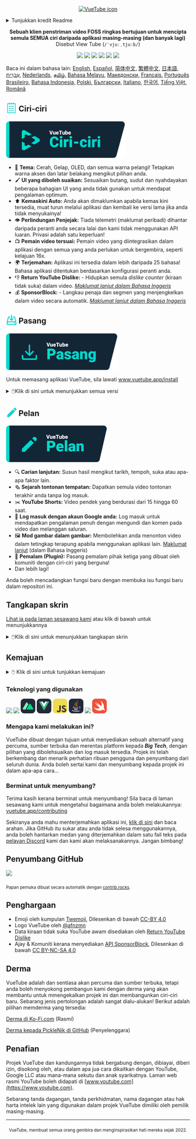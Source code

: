 <p align="center">
  <a href="https://vuetube.app/">
    <img src="https://cdn.discordapp.com/attachments/751596360108605500/980418672331988992/VueTube_Dark.svg" alt="VueTube icon" width="500"/>
  </a>
  </br>
  <details>
  <summary>Tunjukkan kredit Readme</summary>
  
   <sub>Logo oleh <a href="https://github.com/afnzmn">@afnzmn</a></sub></br>
  <sub>Penyumbang-penyumbang Readme Bahasa Melayu: <a href="https://github.com/AdamIskandarAI">@AdamIskandarAI</a></sub>
</details>

<p align="center">
<strong>Sebuah klien penstriman video FOSS ringkas bertujuan untuk mencipta semula SEMUA ciri daripada aplikasi masing-masing (dan banyak lagi)</strong>
</br>
Disebut View Tube (<code>/ˈvjuːˌtjuːb/</code>)
</p>

<p align="center">
  <a href="https://github.com/VueTubeApp/VueTube/blob/main/LICENSE" alt="License"><img src="https://img.shields.io/github/license/VueTubeApp/VueTube"></img></a>
  <a href="https://github.com/VueTubeApp/VueTube/actions/workflows/ci.yml" alt="CI"><img src="https://github.com/VueTubeApp/VueTube/actions/workflows/ci.yml/badge.svg"></img></a>
  <a href="https://reddit.com/r/vuetube" alt="Reddit"><img src="https://img.shields.io/reddit/subreddit-subscribers/vuetube?label=r%2FVuetube&logo=reddit&logoColor=white"></img></a>
  <a href="https://t.me/VueTube" alt="Telegram"><img src="https://img.shields.io/endpoint?label=VueTube&url=https%3A%2F%2Ftelegram-badge-4mbpu8e0fit4.runkit.sh%2F%3Furl%3Dhttps%3A%2F%2Ft.me%2FVuetube"></img></a>
  <a href="https://discord.gg/7P8KJrdd5W" alt="Discord"><img src="https://img.shields.io/discord/946587366242533377?label=Discord&style=flat&logo=discord&logoColor=white"></img></a>
  <a href="https://twitter.com/VueTubeApp" alt="Twitter"><img src="https://img.shields.io/twitter/follow/VueTubeApp?label=Follow&style=flat&logo=twitter"></img></a>
</p>

Baca ini dalam bahasa lain: [English,](/readme.md) [Español,](readme.es.md) [简体中文,](readme.zh-hans.md) [繁體中文,](readme.zh-hant.md) [日本語,](readme.ja.md) [עִברִית,](readme.he.md) [Nederlands,](readme.nl.md) [தமிழ்,](readme.ta.md) [Bahasa Melayu,](readme.ms.md) [Македонски,](readme.mk.md) [Français,](readme.fr.md) [Português Brasileiro,](readme.pt-br.md) [Bahasa Indonesia,](readme.id.md) [Polski,](readme.pl.md) [Български,](readme.bg.md) [Italiano,](readme.it.md) [한국어,](readme.kr.md) [Tiếng Việt,](readme.vi.md) [Română](readme.ro.md)

<h2 align="left">
<sub>
<img  src="resources/readme_icon_features.png"
      height="30"
      width="30">
</sub>
Ciri-ciri
</h2>

<img src="../resources/readme-ms/Features.ms.svg" alt="VueTube icon" height="100"/>

- 🎨 **Tema:** Cerah, Gelap, OLED, dan semua warna pelangi! Tetapkan warna aksen dan latar belakang mengikut pilihan anda.
- 🖌️ **UI yang diboleh suaikan:** Sesuaikan butang, sudut dan nyahdayakan beberapa bahagian UI yang anda tidak gunakan untuk mendapat pengalaman optimum.
- ⬆️ **Kemaskini Auto:** Anda akan dimaklumkan apabila kemas kini tersedia, muat turun melalui aplikasi dan kembali ke versi lama jika anda tidak menyukainya!
- 👁️ **Perlindungan Penjejak:** Tiada telemetri (maklumat peribadi) dihantar daripada peranti anda secara lalai dan kami tidak menggunakan API luaran. Privasi adalah satu keperluan!
- 📺 **Pemain video tersuai:** Pemain video yang diintegrasikan dalam aplikasi dengan semua yang anda perlukan untuk bergembira, seperti kelajuan 16x.
- 🌍 **Terjemahan:** Aplikasi ini tersedia dalam lebih daripada 25 bahasa! Bahasa aplikasi ditentukan berdasarkan konfigurasi peranti anda.
- 👎 **Return YouTube Dislike:** - Hidupkan semula *dislike counter* (kiraan tidak suka) dalam video. [_Maklumat lanjut dalam Bahasa Inggeris_](https://returnyoutubedislike.com)
- 💰 **SponsorBlock:** - Langkau penaja dan segmen yang menjengkelkan dalam video secara automatik. [_Maklumat lanjut dalam Bahasa Inggeris_](https://sponsor.ajay.app)

<h2 align="left">
<sub>
<img  src="resources/readme_icon_install.png"
      height="30"
      width="30">
</sub>
Pasang
</h2>

<img src="../resources/readme-ms/Install.ms.svg" alt="VueTube icon" height="100"/>

Untuk memasang aplikasi VueTube, sila lawati www.vuetube.app/install

<details>
  <summary> 🖱️Klik di sini untuk menunjukkan semua versi </summary>
<br />

### Android

| <a href=https://nightly.link/VueTubeApp/VueTube/workflows/ci/main/android.zip><img id="im" width="200" src=../resources/getunstable.png></a> | <a href=https://github.com/VueTubeApp/VueTube/releases/download/0.2/VueTube-Canary-June-15-2022.apk><img id="im" width="200" src=../resources/getcanary.png></a> | <a href=https://vuetube.app/install><img id="im" width="200" src=../resources/getstable.png></a> |
| ------------------------------------------------------------------------------------------------------------------------------------------- | --------------------------------------------------------------------------------------------------------------------------------------------------------------- | ----------------------------------------------------------------------------------------------- |
| Agak tidak stabil, tetapi anda boleh mendapat akses awal kepada ciri-ciri baharu                                                            | Kurang pepijat daripada tidak stabil sementara mempunyai lebih banyak ciri daripada stabil                                                                      | Belum tersedia lagi                                                                             |

### iOS

| <a href=https://nightly.link/VueTubeApp/VueTube/workflows/ci/main/iOS.zip><img id="im" width="200" src=../resources/getunstable.png></a> | <a href=https://cdn.discordapp.com/attachments/949908267855921163/972164558930198528/VueTube-Canary-May-6-2022.ipa><img id="im" width="200" src=../resources/getcanary.png></a> | <a href=https://vuetube.app/install><img id="im" width="200" src=../resources/getstable.png></a> |
| --------------------------------------------------------------------------------------------------------------------------------------- | ------------------------------------------------------------------------------------------------------------------------------------------------------------------------------ | ----------------------------------------------------------------------------------------------- |
| Agak tidak stabil, tetapi anda boleh mendapat akses awal kepada ciri-ciri baharu                                                        | Kurang pepijat daripada tidak stabil sementara mempunyai lebih banyak ciri daripada stabil                                                                                     | Belum tersedia lagi                                                                             |

</details>

<h2 align="left">
<sub>
<img  src="resources/readme_icon_plans.png"
      height="30"
      width="30">
</sub>
Pelan
</h2>

<img src="../resources/readme-ms/Plans.ms.svg" alt="VueTube icon" height="100"/>

- 🔍 **Carian lanjutan:** Susun hasil mengikut tarikh, tempoh, suka atau apa-apa faktor lain.
- 🗞️ **Sejarah tontonan tempatan:** Dapatkan semula video tontonan terakhir anda tanpa log masuk.
- ✂️ **YouTube Shorts:** Video pendek yang berdurasi dari 15 hingga 60 saat.
- 🧑 **Log masuk dengan akaun Google anda:** Log masuk untuk mendapatkan pengalaman penuh dengan mengundi dan komen pada video dan melanggan saluran.
- 🖼️ **Mod gambar dalam gambar:** Membolehkan anda menonton video dalam tetingkap terapung apabila menggunakan aplikasi lain. [Maklumat lanjut](https://support.google.com/youtube/answer/7552722?co=GENIE.Platform=Android&hl=en#zippy=%2Cturn-on-picture-in-picture%2Cwho-can-use-picture-in-picture) (dalam Bahasa Inggeris)
- 🧩 **Pemalam (Plugin):** Pasang pemalam pihak ketiga yang dibuat oleh komuniti dengan ciri-ciri yang berguna!
- Dan lebih lagi!

Anda boleh mencadangkan fungsi baru dengan membuka isu fungsi baru dalam repositori ini.

## Tangkapan skrin

[Lihat ia pada laman sesawang kami](www.vuetube.app/info/screenshots) atau klik di bawah untuk menunjukkannya

<details>
  <summary> 🖱️Klik di sini untuk menunjukkan tangkapan skrin </summary>
<br />
  
<img src="https://vuetube.app/wtch.png" width="400">
<img src="https://vuetube.app/stng.png" width="400">
<img src="https://vuetube.app/srch.png" width="400">
     
</details>

## Kemajuan

<details>
  <summary> 🖱️ Klik di sini untuk tunjukkan kemajuan </summary>

 <br>
 
**Umum** | **Pemain** | [**Pengekstrak (Extractor)**](https://github.com/VueTubeApp/VueTube-Extractor) |
:-: | :-: | :-: |
🟢 Komen (100%) | 🟢 Main / Jeda (100%) | 🟢 Autolengkap carian (100%) |
🟢 Huraian video (description) (100%) | 🟢 Ketik untuk tunjuk / sorok kawalan video (100%) | 🟢 Laman utama (100%) |
🟢 Laman Utama (100%) | 🟠 Seekbar / Scrubber (80%) | 🟢 Carian (100%)
🟢 Pengintegrasian RYD (100%) | 🟠 Skrin Penuh (80%) | 🟠 Maklumat Video (60%) |
🟢 Tema (100%) | 🟠 Pemilih Resolusi (720p, HD) (50%) | 🔴 Saluran (0%) |
🟢 Halaman Tonton (100%) | 🔴 Mini-pemain (0%) | 🔴 Komen (0%) |
🟠 Pengintegrasian SponsorBlock (95%) | 🔴 Main video di latar belakang (0%) | 🔴 Sembang Langsung (0%) |
🟠 Auto Kemaskini (50%) | 🔴 Picture in Picture (0%) | 🔴 Kandungan Trending (0%)
🟠 Halaman Saluran (50%) |  🔴 Kapsyen / Sarikata (0%) | 🔴 Interaksi (0%) |
🟠 Hantaran Komuniti (10%) | 🔴 Kad (0%) | 🔴 Senarai Main (0%) |
🟠 Shorts UI yang Dibolehsuai (10%) |  | 🔴 Notifikasi (0%)
🟠 YT Music UI yang Dibolehsuai (10%) |  | 🔴 Log masuk (0%)
🟠 UI yang Dibolehsuai (30%) |  |  |
🟠 Halaman Pustaka (10%) |  |  |
🟠 Balasan Komen (50%) |  |  |
🟠 Pemalam (Plugins) pihak ketiga (40%) |  |  |
🟠 Pemain VueTube (Lihat kemajuan di tengah) |  |  |
🟠 Pengekstrak (Extractor) VueTube (Lihat kemajuan di sebelah kanan) |  |  |
🔴 Sejarah Tontonan Setempat (0%) |  |  |
🔴 Halaman Langganan (0%) |  |  |
🔴 Sokongan Platform Lain (0%) |  |  |
  
</details>

### Teknologi yang digunakan

<a href="https://capacitorjs.com/solution/vue"><img src="https://cdn.discordapp.com/attachments/953538236716814356/955694368742834176/Capacitator-Dark.svg" height=40/></a> <a href="https://vuetifyjs.com/"><img src="https://cdn.discordapp.com/attachments/810799100940255260/973719873467342908/Vuetify-Dark.svg" height=40/></a> <a href="https://nuxtjs.org/"><img src="https://github.com/tandpfun/skill-icons/raw/main/icons/NuxtJS-Dark.svg" height=40/></a> <a href="https://vuejs.org/"><img src="https://github.com/tandpfun/skill-icons/raw/main/icons/VueJS-Dark.svg" height=40/></a> <a href="https://javascript.com/"><img src="https://github.com/tandpfun/skill-icons/raw/main/icons/JavaScript.svg" height=40/></a> <a href="https://java.com/"><img src="https://github.com/tandpfun/skill-icons/raw/main/icons/Java-Dark.svg" height=40/></a> <a href="https://gradle.com/"><img src="https://cdn.discordapp.com/attachments/810799100940255260/955691550560636958/Gradle.svg" height=40/></a> <a href="https://developer.apple.com/swift/"><img src="https://github.com/tandpfun/skill-icons/raw/main/icons/Swift.svg" height=40/></a>

### Mengapa kami melakukan ini?

VueTube dibuat dengan tujuan untuk menyediakan sebuah alternatif yang percuma, sumber terbuka dan merentas platform kepada **_Big Tech_**, dengan pilihan yang dibolehsuaikan dan log masuk tersedia. Projek ini telah berkembang dan menarik perhatian ribuan pengguna dan penyumbang dari seluruh dunia. Anda boleh sertai kami dan menyumbang kepada projek ini dalam apa-apa cara...

### Berminat untuk menyumbang?

Terima kasih kerana berminat untuk menyumbang! Sila baca di laman sesawang kami untuk mengetahui bagaimana anda boleh melakukannya:
[vuetube.app/contributing](https://www.vuetube.app/contributing)

Sekiranya anda mahu menterjemahkan aplikasi ini, [klik di sini](/NUXT/plugins/languages) dan baca arahan. Jika GitHub itu sukar atau anda tidak selesa menggunakannya, anda boleh hantarkan medan yang diterjemahkan dalam satu fail teks pada [pelayan Discord](https://vuetube.app/discord) kami dan kami akan melaksanakannya. Jangan bimbang!

## Penyumbang GitHub

<a href="https://github.com/VueTubeApp/VueTube/graphs/contributors">
  <img src="https://contrib.rocks/image?repo=VueTubeApp/VueTube" />
</a>

<sub>Papan pemuka dibuat secara automatik dengan [contrib.rocks](https://contrib.rocks). </sub>

## Penghargaan

- Emoji oleh kumpulan [Twemoji](https://twemoji.twitter.com/), Dilesenkan di bawah [CC-BY 4.0](https://creativecommons.org/licenses/by/4.0/)
- Logo VueTube oleh [@afnzmn](https://github.com/afnzmn)
- Data kiraan tidak suka YouTube awam disediakan oleh [Return YouTube Dislike](https://returnyoutubedislike.com)
- Ajay & Komuniti kerana menyediakan [API SponsorBlock](https://sponsor.ajay.app), Dilesenkan di bawah [CC BY-NC-SA 4.0](https://creativecommons.org/licenses/by-nc-sa/4.0/)

## Derma

VueTube adalah dan sentiasa akan percuma dan sumber terbuka, tetapi anda boleh menyokong pembangun kami dengan derma yang akan membantu untuk mmengekalkan projek ini dan membangunkan ciri-ciri baru. Sebarang jenis pertolongan adalah sangat dialu-alukan! Berikut adalah pilihan memderma yang tersedia:

[Derma di Ko-Fi.com](https://ko-fi.com/vuetube) (Rasmi)

[Derma kepada PickleNik di GitHub](https://github.com/sponsors/PickleNik) (Penyelenggara)

## Penafian

Projek VueTube dan kandungannya tidak bergabung dengan, dibiayai, diberi izin, disokong oleh, atau dalam apa jua cara dikaitkan dengan YouTube, Google LLC atau mana-mana sekutu dan anak syarikatnya. Laman web rasmi YouTube boleh didapati di [www.youtube.com](https://www.youtube.com).

Sebarang tanda dagangan, tanda perkhidmatan, nama dagangan atau hak harta intelek lain yang digunakan dalam projek VueTube dimiliki oleh pemilik masing-masing.

<hr>

<p align="center">
<sub>VueTube, membuat semua orang gembira dan menginspirasikan hati mereka sejak 2022.</sub>
</p>
